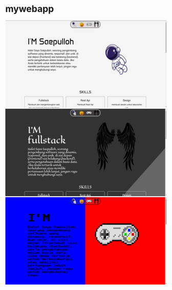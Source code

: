 # mywebapp


![Alt teks](/asset/portofolio_web_personal.png)
![Alt teks](/asset/portofolio_web_personal_1.png)
![Alt teks](/asset/portofolio_web_personal_2.png)
